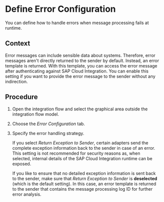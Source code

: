 <!-- loio77d004175cf846479edd4f88a42a0a6e -->

# Define Error Configuration

You can define how to handle errors when message processing fails at runtime.



## Context

Error messages can include sensible data about systems. Therefore, error messages aren't directly returned to the sender by default. Instead, an error template is returned. With this template, you can access the error message after authenticating against SAP Cloud Integration. You can enable this setting if you want to provide the error message to the sender without any indirection.



## Procedure

1.  Open the integration flow and select the graphical area outside the integration flow model.

2.  Choose the *Error Configuration* tab.

3.  Specify the error handling strategy.

    If you select *Return Exception to Sender*, certain adapters send the complete exception information back to the sender in case of an error. This setting is not recommended for security reasons as, when selected, internal details of the SAP Cloud Integration runtime can be exposed.

    If you like to ensure that no detailed exception information is sent back to the sender, make sure that *Return Exception to Sender* is **deselected** \(which is the default setting\). In this case, an error template is returned to the sender that contains the message processing log ID for further error analysis.


